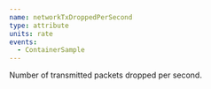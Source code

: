 ```yaml
---
name: networkTxDroppedPerSecond
type: attribute
units: rate
events:
  - ContainerSample
---
```


Number of transmitted packets dropped per second.